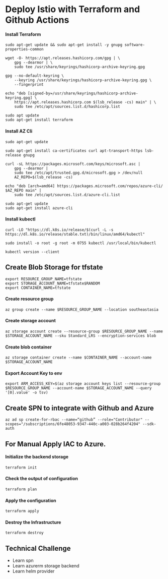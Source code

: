 
  

# Deploy Istio with Terraform and Github Actions


#### Install Terraform

<pre><code>sudo apt-get update && sudo apt-get install -y gnupg software-properties-common</code></pre>

<pre><code>wget -O- https://apt.releases.hashicorp.com/gpg | \
	gpg --dearmor | \
	sudo tee /usr/share/keyrings/hashicorp-archive-keyring.gpg</code></pre>

<pre><code>gpg --no-default-keyring \
	--keyring /usr/share/keyrings/hashicorp-archive-keyring.gpg \
	--fingerprint</code></pre>

<pre><code>echo "deb [signed-by=/usr/share/keyrings/hashicorp-archive-keyring.gpg] \
	https://apt.releases.hashicorp.com $(lsb_release -cs) main" | \
	sudo tee /etc/apt/sources.list.d/hashicorp.list</code></pre>

<pre><code>sudo apt update
sudo apt-get install terraform</code></pre>

  

#### Install AZ Cli

<pre><code>sudo apt-get update</code></pre>

<pre><code>sudo apt-get install ca-certificates curl apt-transport-https lsb-release gnupg</code></pre>

<pre><code>curl -sL https://packages.microsoft.com/keys/microsoft.asc |
	gpg --dearmor |
	sudo tee /etc/apt/trusted.gpg.d/microsoft.gpg > /dev/null
	AZ_REPO=$(lsb_release -cs)</code></pre>

<pre><code>echo "deb [arch=amd64] https://packages.microsoft.com/repos/azure-cli/ $AZ_REPO main" |
	sudo tee /etc/apt/sources.list.d/azure-cli.list</code></pre>

<pre><code>sudo apt-get update
sudo apt-get install azure-cli</code></pre>

  

#### Install kubectl

<pre><code>curl -LO "https://dl.k8s.io/release/$(curl -L -s https://dl.k8s.io/release/stable.txt)/bin/linux/amd64/kubectl"</code></pre>

<pre><code>sudo install -o root -g root -m 0755 kubectl /usr/local/bin/kubectl</code></pre>

<pre><code>kubectl version --client</code></pre>

  

## Create Blob Storage for tfstate

<pre><code>export RESOURCE_GROUP_NAME=tfstate
export STORAGE_ACCOUNT_NAME=tfstate$RANDOM
export CONTAINER_NAME=tfstate</code></pre>

#### Create resource group

<pre><code>az group create --name $RESOURCE_GROUP_NAME --location southeastasia</code></pre>

#### Create storage account

<pre><code>az storage account create --resource-group $RESOURCE_GROUP_NAME --name $STORAGE_ACCOUNT_NAME --sku Standard_LRS --encryption-services blob</code></pre>

#### Create blob container

<pre><code>az storage container create --name $CONTAINER_NAME --account-name $STORAGE_ACCOUNT_NAME</code></pre>

#### Export Account Key to env

<pre><code>export ARM_ACCESS_KEY=$(az storage account keys list --resource-group $RESOURCE_GROUP_NAME --account-name $STORAGE_ACCOUNT_NAME --query '[0].value' -o tsv)</code></pre>

## Create SPN to integrate with Github and Azure

<pre><code>az ad sp create-for-rbac --name=“github” --role="Contributor" --scopes="/subscriptions/6fe48053-9347-440c-a003-028b264f4204" --sdk-auth</code></pre>

## For Manual Apply IAC to Azure.

#### Initialize the backend storage

<pre><code>terraform init </code></pre>

#### Check the output of configuration

<pre><code>terraform plan </code></pre>

#### Apply the configuration

<pre><code>terraform apply </code></pre>

#### Destroy the Infrastructure

<pre><code>terraform destroy </code></pre>

## Technical Challenge

- Learn spn
- Learn azurerm storage backend
- Learn helm provider